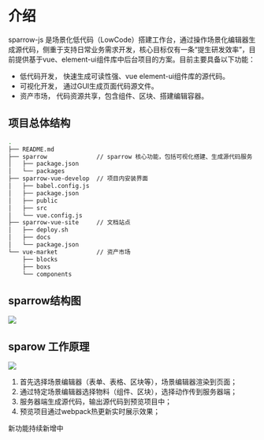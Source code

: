 # 介绍
sparrow-js 是场景化低代码（LowCode）搭建工作台，通过操作场景化编辑器生成源代码，侧重于支持日常业务需求开发，核心目标仅有一条“提生研发效率”，目前提供基于vue、element-ui组件库中后台项目的方案。目前主要具备以下功能：
- 低代码开发， 快速生成可读性强、vue element-ui组件库的源代码。
- 可视化开发， 通过GUI生成页面代码源文件。
- 资产市场， 代码资源共享，包含组件、区块、搭建编辑容器。

## 项目总体结构
```bash
.
├── README.md
├── sparrow              // sparrow 核心功能，包括可视化搭建、生成源代码服务
│   ├── package.json
│   └── packages
├── sparrow-vue-develop  // 项目内安装界面
│   ├── babel.config.js
│   ├── package.json
│   ├── public
│   ├── src
│   └── vue.config.js
├── sparrow-vue-site     // 文档站点
│   ├── deploy.sh
│   ├── docs
│   └── package.json
└── vue-market           // 资产市场
    ├── blocks
    ├── boxs
    └── components
```
## sparrow结构图
![](https://imgkr.cn-bj.ufileos.com/9d6147af-cecd-45cb-8373-d1576ef1a4f9.webp)


## sparow 工作原理
![](https://imgkr.cn-bj.ufileos.com/fdcd6ce5-6f58-4e21-860a-99b6ecdb3319.png)

1. 首先选择场景编辑器（表单、表格、区块等），场景编辑器渲染到页面；
2. 通过特定场景编辑器选择物料（组件、区块），选择动作传到服务器端；
3. 服务器端生成源代码，输出源代码到预览项目中；
4. 预览项目通过webpack热更新实时展示效果；

新功能持续新增中

